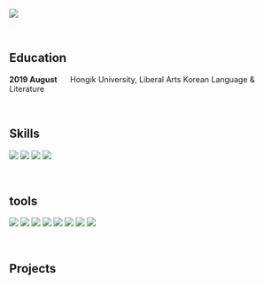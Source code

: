 <img src="https://capsule-render.vercel.app/api?text=Seungyeon&nbsp;&nbsp;&nbsp;&nbsp;&nbsp;Sung&fontColor=000000&type=soft&color=ffffff&animation=fadeIn&fontSize=80"
/>

<br>

## Education
**2019 August** &nbsp;&nbsp;&nbsp;&nbsp; Hongik University, Liberal Arts Korean Language & Literature

<br>

## Skills
<img src="https://img.shields.io/badge/HTML5-b4e7bb?style=flat-square&logo=HTML5&logoColor=000000"/> <img src="https://img.shields.io/badge/CSS3-b4e7bb?style=flat-square&logo=CSS3&logoColor=000000"/> <img src="https://img.shields.io/badge/JavaScript-b4e7bb?style=flat-square&logo=JavaScript&logoColor=000000"/> <img src="https://img.shields.io/badge/jQuery-b4e7bb?style=flat-square&logo=jQuery&logoColor=000000"/>

<br>

## tools
<img src="https://img.shields.io/badge/Photoshop-e7b4cc?style=flat-square&logo=adobephotoshop&logoColor=000000"/> <img src="https://img.shields.io/badge/XD-e7b4cc?style=flat-square&logo=adobexd&logoColor=000000"/> <img src="https://img.shields.io/badge/Zeplin-e7b4cc?style=flat-square&"/> <img src="https://img.shields.io/badge/Git-e7b4cc?style=flat-square&logo=git&logoColor=000000"> <img src="https://img.shields.io/badge/Atlassian-e7b4cc?style=flat-square&logo=Atlassian&logoColor=000000"/> <img src="https://img.shields.io/badge/Jira-e7b4cc?style=flat-square&logo=Jira&logoColor=000000"/> <img src="https://img.shields.io/badge/Slack-e7b4cc?style=flat-square&logo=slack&logoColor=000000"/> <img src="https://img.shields.io/badge/Microsoft Teams-e7b4cc?style=flat-square&logo=microsoftteams&logoColor=000000"/>

<br>

## Projects
